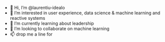 - 👋 Hi, I’m @laurentiu-idealo
- 👀 I’m interested in user experience, data science & machine learning and reactive systems
- 🌱 I’m currently learning about leadership
- 💞️ I’m looking to collaborate on machine learning
- 📫 drop me a line for  
